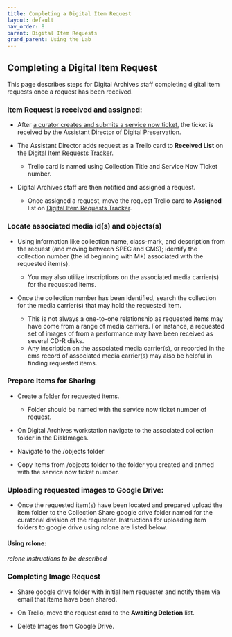 ```yaml
---
title: Completing a Digital Item Request
layout: default
nav_order: 8
parent: Digital Item Requests
grand_parent: Using the Lab
---
```


## Completing a Digital Item Request
This page describes steps for Digital Archives staff completing digital item requests once a request has been received. 

### Item Request is received and assigned:
* After [a curator creates and submits a service now ticket](making-request.html), the ticket is received by the Assistant Director of Digital Preservation. 
* The Assistant Director adds request as a Trello card to **Received List** on the [Digital Item Requests Tracker](https://trello.com/b/BvWkrdpE/digital-item-requests). 
  * Trello card is named using Collection Title and Service Now Ticket number. 

* Digital Archives staff are then notified and assigned a request.      
  * Once assigned a request, move the request Trello card to **Assigned** list on [Digital Item Requests Tracker](https://trello.com/b/BvWkrdpE/digital-item-requests). 

### Locate associated media id(s) and objects(s)
* Using information like collection name, class-mark, and description from the request (and moving between SPEC and CMS); identify the collection number (the id beginning with M*) associated with the requested item(s). 
  * You may also utilize inscriptions on the associated media carrier(s) for the requested items. 

* Once the collection number has been identified, search the collection for the media carrier(s) that may hold the requested item.      
  * This is not always a one-to-one relationship as requested items may have come from a range of media carriers.  For instance, a requested set of images of from a performance may have been received as several CD-R disks. 
  * Any inscription on the associated media carrier(s), or recorded in the cms record of associated media carrier(s) may also be helpful in finding requested items.  

### Prepare Items for Sharing 
* Create a folder for requested items. 
  * Folder should be named with the service now ticket number of request. 
  
* On Digital Archives workstation navigate to the associated collection folder in the DiskImages. 
  
* Navigate to the /objects folder  
  
* Copy items from /objects folder to the folder you created and anmed with the service now ticket number.  

### Uploading requested images to Google Drive:
* Once the requested item(s) have been located and prepared upload the item folder to the Collection Share google drive folder named for the curatorial division of the requester. Instructions for uploading item folders to google drive using rclone are listed below. 

#### Using rclone: 
*rclone instructions to be described*

### Completing Image Request
* Share google drive folder with initial item requester and notify them via email that items have been shared. 

* On Trello, move the request card to the **Awaiting Deletion** list.
  
* Delete Images from Google Drive.